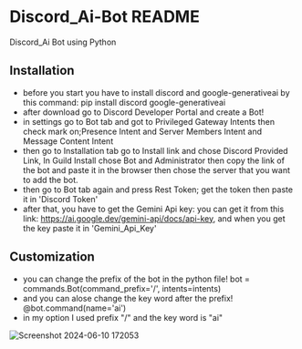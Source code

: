 # Discord_Ai-Bot README
Discord_Ai Bot using Python

## Installation

- before you start you have to install discord and google-generativeai by this command: pip install discord google-generativeai
- after download go to Discord Developer Portal and create a Bot!
- in settings go to Bot tab and got to Privileged Gateway Intents then check mark on;Presence Intent and Server Members Intent and Message Content Intent
- then go to Installation tab go to Install link and chose Discord Provided Link, In Guild Install chose Bot and Administrator then copy the link of the bot and paste it in the browser then chose the server that you want to add the bot.
- then go to Bot tab again and press Rest Token; get the token then paste it in 'Discord Token'
- after that, you have to get the Gemini Api key: you can get it from this link: https://ai.google.dev/gemini-api/docs/api-key, and when you get the key paste it in 'Gemini_Api_Key'

## Customization
- you can change the prefix of the bot in the python file! bot = commands.Bot(command_prefix='/', intents=intents)
- and you can alose change the key word after the prefix! @bot.command(name='ai')
- in my option I used prefix "/" and the key word is "ai"

![Screenshot 2024-06-10 172053](https://github.com/sepremz/Discord_Ai-Bot/assets/72527110/1c3b05dc-00d2-4aee-bdf8-44c2fe9d0d23)
